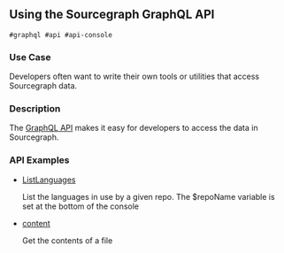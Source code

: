 ## Using the Sourcegraph GraphQL API


```
#graphql #api #api-console
```



### Use Case

Developers often want to write their own tools or utilities that access Sourcegraph data. 


### Description

The [GraphQL API](https://docs.sourcegraph.com/api/graphql) makes it easy for developers to access the data in Sourcegraph.


### API Examples



* [ListLanguages](https://demo.sourcegraph.com/api/console#%7B%22query%22%3A%22query%20ListLanguages(%24repoName%3A%20String!)%20%7B%5Cn%20%20repository(name%3A%20%24repoName)%20%7B%5Cn%20%20%20%20language%5Cn%20%20%20%20commit(rev%3A%20%5C%22HEAD%5C%22)%20%7B%5Cn%20%20%20%20%20%20languages%5Cn%20%20%20%20%7D%5Cn%20%20%7D%5Cn%7D%5Cn%22%2C%22variables%22%3A%22%7B%5Cn%20%20%5C%22repoName%5C%22%3A%20%5C%22github.com%2Fsourcegraph%2Fsourcegraph%5C%22%5Cn%7D%22%2C%22operationName%22%3A%22ListLanguages%22%7D)

    List the languages in use by a given repo.  The $repoName variable is set at the bottom of the console

* [content](https://demo.sourcegraph.com/api/console?#%7B%22query%22%3A%22query%20%7B%5Cn%20%20repository(name%3A%20%5C%22github.com%2Fuber%2Freact-map-gl%5C%22)%20%7B%5Cn%20%20%20%20defaultBranch%20%7B%5Cn%20%20%20%20%20%20target%20%7B%5Cn%20%20%20%20%20%20%20%20commit%20%7B%5Cn%20%20%20%20%20%20%20%20%20%20blob(path%3A%20%5C%22README.md%5C%22)%20%7B%5Cn%20%20%20%20%20%20%20%20%20%20%20%20content%5Cn%20%20%20%20%20%20%20%20%20%20%7D%5Cn%20%20%20%20%20%20%20%20%7D%5Cn%20%20%20%20%20%20%7D%5Cn%20%20%20%20%7D%5Cn%20%20%7D%5Cn%7D%5Cn%22%7D)

    Get the contents of a file



